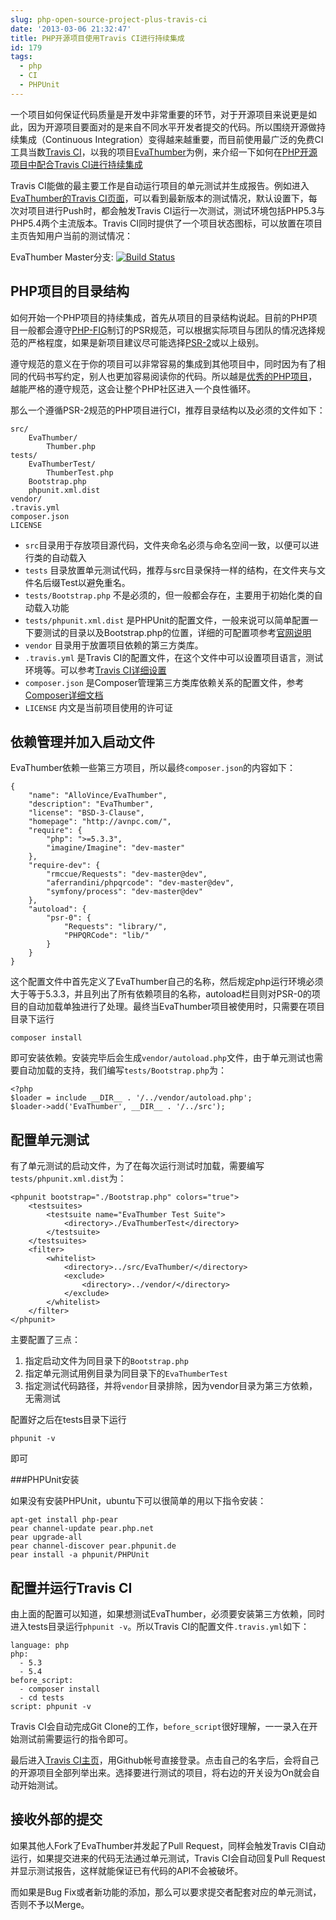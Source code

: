 ```yaml
---
slug: php-open-source-project-plus-travis-ci
date: '2013-03-06 21:32:47'
title: PHP开源项目使用Travis CI进行持续集成
id: 179
tags:
  - php
  - CI
  - PHPUnit
---
```


一个项目如何保证代码质量是开发中非常重要的环节，对于开源项目来说更是如此，因为开源项目要面对的是来自不同水平开发者提交的代码。所以围绕开源做持续集成（Continuous Integration）变得越来越重要，而目前使用最广泛的免费CI工具当数[Travis CI](https://travis-ci.org/)，以我的项目[EvaThumber](http://avnpc.com/pages/evathumber)为例，来介绍一下如何在[PHP开源项目中配合Travis CI进行持续集成](http://avnpc.com/pages/php-open-source-project-plus-travis-ci)

Travis CI能做的最主要工作是自动运行项目的单元测试并生成报告。例如进入[EvaThumber的Travis CI页面](https://travis-ci.org/AlloVince/EvaThumber)，可以看到最新版本的测试情况，默认设置下，每次对项目进行Push时，都会触发Travis CI运行一次测试，测试环境包括PHP5.3与PHP5.4两个主流版本。Travis CI同时提供了一个项目状态图标，可以放置在项目主页告知用户当前的测试情况：

EvaThumber Master分支: [![Build Status](https://secure.travis-ci.org/AlloVince/EvaThumber.png?branch=master)](http://travis-ci.org/AlloVince/EvaThumber)

PHP项目的目录结构
--------

如何开始一个PHP项目的持续集成，首先从项目的目录结构说起。目前的PHP项目一般都会遵守[PHP-FIG](http://www.php-fig.org/)制订的PSR规范，可以根据实际项目与团队的情况选择规范的严格程度，如果是新项目建议尽可能选择[PSR-2](https://github.com/php-fig/fig-standards/blob/master/accepted/PSR-2-coding-style-guide.md)或以上级别。

遵守规范的意义在于你的项目可以非常容易的集成到其他项目中，同时因为有了相同的代码书写约定，别人也更加容易阅读你的代码。所以越是[优秀的PHP项目](http://avnpc.com/pages/best-wheels-for-php)，越能严格的遵守规范，这会让整个PHP社区进入一个良性循环。

那么一个遵循PSR-2规范的PHP项目进行CI，推荐目录结构以及必须的文件如下：

    src/
        EvaThumber/
            Thumber.php
    tests/
        EvaThumberTest/
            ThumberTest.php
        Bootstrap.php
        phpunit.xml.dist
    vendor/
    .travis.yml
    composer.json
    LICENSE
    

- `src`目录用于存放项目源代码，文件夹命名必须与命名空间一致，以便可以进行类的自动载入
- `tests` 目录放置单元测试代码，推荐与src目录保持一样的结构，在文件夹与文件名后缀Test以避免重名。
- `tests/Bootstrap.php` 不是必须的，但一般都会存在，主要用于初始化类的自动载入功能
- `tests/phpunit.xml.dist` 是PHPUnit的配置文件，一般来说可以简单配置一下要测试的目录以及Bootstrap.php的位置，详细的可配置项参考[官网说明](http://www.phpunit.de/manual/current/en/appendixes.configuration.html)
- `vendor` 目录用于放置项目依赖的第三方类库。
- `.travis.yml` 是Travis CI的配置文件，在这个文件中可以设置项目语言，测试环境等。可以参考[Travis CI详细设置](http://about.travis-ci.org/docs/user/build-configuration/)
- `composer.json` 是Composer管理第三方类库依赖关系的配置文件，参考[Composer详细文档](http://getcomposer.org/doc/01-basic-usage.md)
- `LICENSE` 内文是当前项目使用的许可证


依赖管理并加入启动文件
---------

EvaThumber依赖一些第三方项目，所以最终`composer.json`的内容如下：

    {
		"name": "AlloVince/EvaThumber",
		"description": "EvaThumber",
		"license": "BSD-3-Clause",
		"homepage": "http://avnpc.com/",
		"require": {
			"php": ">=5.3.3",
			"imagine/Imagine": "dev-master"
		},
		"require-dev": {
			"rmccue/Requests": "dev-master@dev",
			"aferrandini/phpqrcode": "dev-master@dev",
			"symfony/process": "dev-master@dev"
		},
		"autoload": {
			"psr-0": {
				"Requests": "library/",
				"PHPQRCode": "lib/"
			}
		}
	}

这个配置文件中首先定义了EvaThumber自己的名称，然后规定php运行环境必须大于等于5.3.3，并且列出了所有依赖项目的名称，autoload栏目则对PSR-0的项目的自动加载单独进行了处理。最终当EvaThumber项目被使用时，只需要在项目目录下运行

    composer install

即可安装依赖。安装完毕后会生成`vendor/autoload.php`文件，由于单元测试也需要自动加载的支持，我们编写`tests/Bootstrap.php`为：

    <?php
    $loader = include __DIR__ . '/../vendor/autoload.php';
    $loader->add('EvaThumber', __DIR__ . '/../src');



配置单元测试
---------

有了单元测试的启动文件，为了在每次运行测试时加载，需要编写`tests/phpunit.xml.dist`为：

    <phpunit bootstrap="./Bootstrap.php" colors="true">
		<testsuites>
			<testsuite name="EvaThumber Test Suite">
				<directory>./EvaThumberTest</directory>
			</testsuite>
		</testsuites>
		<filter>
			<whitelist>
				<directory>../src/EvaThumber/</directory>
				<exclude>
					<directory>../vendor/</directory>
				</exclude>
			</whitelist>
		</filter>
	</phpunit>

主要配置了三点：

1. 指定启动文件为同目录下的`Bootstrap.php`
2. 指定单元测试用例目录为同目录下的`EvaThumberTest`
3. 指定测试代码路径，并将`vendor`目录排除，因为vendor目录为第三方依赖，无需测试

配置好之后在tests目录下运行

    phpunit -v

即可

###PHPUnit安装

如果没有安装PHPUnit，ubuntu下可以很简单的用以下指令安装：

    apt-get install php-pear
	pear channel-update pear.php.net
	pear upgrade-all
	pear channel-discover pear.phpunit.de
	pear install -a phpunit/PHPUnit

配置并运行Travis CI
--------------

由上面的配置可以知道，如果想测试EvaThumber，必须要安装第三方依赖，同时进入tests目录运行`phpunit -v`。所以Travis CI的配置文件`.travis.yml`如下：

    language: php
    php:
      - 5.3
      - 5.4
    before_script:
      - composer install
      - cd tests
    script: phpunit -v

Travis CI会自动完成Git Clone的工作，`before_script`很好理解，一一录入在开始测试前需要运行的指令即可。

最后进入[Travis CI主页](https://travis-ci.org/)，用Github帐号直接登录。点击自己的名字后，会将自己的开源项目全部列举出来。选择要进行测试的项目，将右边的开关设为On就会自动开始测试。


接收外部的提交
--------------

如果其他人Fork了EvaThumber并发起了Pull Request，同样会触发Travis CI自动运行，如果提交进来的代码无法通过单元测试，Travis CI会自动回复Pull Request并显示测试报告，这样就能保证已有代码的API不会被破坏。

而如果是Bug Fix或者新功能的添加，那么可以要求提交者配套对应的单元测试，否则不予以Merge。



